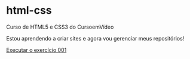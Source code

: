 # html-css
 Curso de HTML5 e CSS3 do CursoemVídeo

 Estou aprendendo a criar sites e agora vou gerenciar meus repositórios!

<a href="https://marcosvmattos.github.io/html-css/exercicios/ex001/index.html" target="blank">Executar o exercício 001</a>